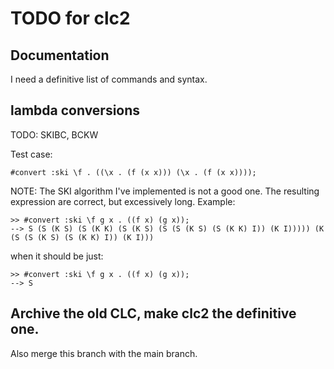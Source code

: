 # TODO for clc2

## Documentation

I need a definitive list of commands and syntax.

## lambda conversions

TODO: SKIBC, BCKW

Test case:

```
#convert :ski \f . ((\x . (f (x x))) (\x . (f (x x))));
```

NOTE: The SKI algorithm I've implemented is not a good one.
The resulting expression are correct, but excessively long.
Example:

```
>> #convert :ski \f g x . ((f x) (g x));
--> S (S (K S) (S (K K) (S (K S) (S (S (K S) (S (K K) I)) (K I))))) (K (S (S (K S) (S (K K) I)) (K I)))
```

when it should be just:

```
>> #convert :ski \f g x . ((f x) (g x));
--> S
```

## Archive the old CLC, make clc2 the definitive one.

Also merge this branch with the main branch.


